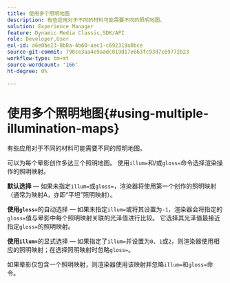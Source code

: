 ```yaml
---
title: 使用多个照明地图
description: 有些应用对于不同的材料可能需要不同的照明地图。
solution: Experience Manager
feature: Dynamic Media Classic,SDK/API
role: Developer,User
exl-id: a6e0be23-8b8a-4b60-aac1-c692319a0bce
source-git-commit: 790ce3aa4e9aadc019d17e663fc93d7c69772b23
workflow-type: tm+mt
source-wordcount: '166'
ht-degree: 0%

---
```


# 使用多个照明地图{#using-multiple-illumination-maps}

有些应用对于不同的材料可能需要不同的照明地图。

可以为每个晕影创作多达三个照明地图。 使用`illum=`和/或`gloss=`命令选择渲染操作的照明映射。

**默认选择** — 如果未指定`illum=`或`gloss=`，渲染器将使用第一个创作的照明映射（通常为映射A，亦即“平坦”照明映射）。

**使用`gloss=`**&#x200B;的自动选择 — 如果未指定`illum=`或将其设置为`-1`，渲染器会将指定的`gloss=`值与晕影中每个照明映射关联的光泽值进行比较。 它选择其光泽值最接近指定`gloss=`的照明映射。

**使用`illum=`**&#x200B;的显式选择 — 如果指定了`illum=`并设置为`0`、`1`或`2`，则渲染器使用相应的照明映射；在选择照明映射时忽略`gloss=`。

如果晕影仅包含一个照明映射，则渲染器使用该映射并忽略`illum=`和`gloss=`命令。
